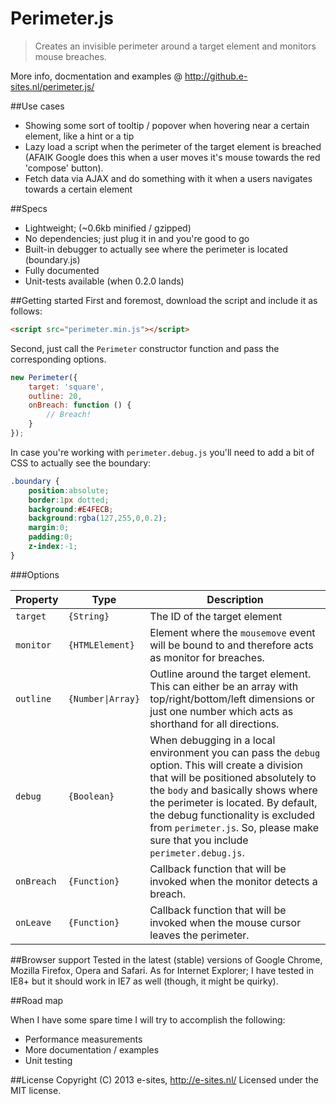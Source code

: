Perimeter.js
====
<blockquote>
	<p>Creates an invisible perimeter around a target element and monitors mouse breaches.</p>
</blockquote>

More info, docmentation and examples @ http://github.e-sites.nl/perimeter.js/

##Use cases
<ul>
	<li>Showing some sort of tooltip / popover when hovering near a certain element, like a hint or a tip</li>
	<li>Lazy load a script when the perimeter of the target element is breached (AFAIK Google does this when a user moves it's mouse towards the red 'compose' button).</li>
	<li>Fetch data via AJAX and do something with it when a users navigates towards a certain element</li>
</ul>

##Specs
<ul>
	<li>Lightweight; (~0.6kb minified / gzipped)</li>
	<li>No dependencies; just plug it in and you're good to go</li>
	<li>Built-in debugger to actually see where the perimeter is located (boundary.js)</li>
	<li>Fully documented</li>
	<li>Unit-tests available (when 0.2.0 lands)</li>
</ul>

##Getting started
First and foremost, download the script and include it as follows:

```html
<script src="perimeter.min.js"></script>
```

Second, just call the <code>Perimeter</code> constructor function and pass the corresponding options.

```js
new Perimeter({
    target: 'square',
    outline: 20,
    onBreach: function () {
        // Breach!
    }
});
```

In case you're working with <code>perimeter.debug.js</code> you'll need to add a bit of CSS to actually see the boundary:

```css
.boundary {
    position:absolute;
    border:1px dotted;
    background:#E4FECB;
    background:rgba(127,255,0,0.2);
    margin:0;
    padding:0;
    z-index:-1;
}
```

###Options
<table class="table table-bordered table-striped bs-table">
	<colgroup>
		<col class="col-lg-1">
		<col class="col-lg-1">
		<col class="col-lg-1">
		<col class="col-lg-7">
	</colgroup>
	<thead>
	<tr>
		<th>Property</th>
		<th>Type</th>
		<th>Description</th>
	</tr>
	</thead>
	<tbody>
		<tr>
			<td>
				<code>target</code>
			</td>
			<td><code>{String}</code></td>
			<td>
				The ID of the target element
			</td>
		</tr>
		<tr>
			<td>
				<code>monitor</code>
			</td>
			<td><code>{HTMLElement}</code></td>
			<td>
				Element where the <code>mousemove</code> event will be bound to and therefore acts as monitor for breaches.
			</td>
		</tr>
		<tr>
			<td>
				<code>outline</code>
			</td>
			<td><code>{Number|Array}</code></td>
			<td>
				Outline around the target element. This can either be an array with top/right/bottom/left dimensions or just one number which acts as shorthand for all directions.
			</td>
		</tr>
		<tr>
			<td>
				<code>debug</code>
			</td>
			<td><code>{Boolean}</code></td>
			<td>
				When debugging in a local environment you can pass the <code>debug</code> option. This will create a division that will be positioned absolutely to the <code>body</code> and basically shows where the perimeter is located. By default, the debug functionality is excluded from <code>perimeter.js</code>. So, please make sure that you include <code>perimeter.debug.js</code>.
			</td>
		</tr>
		<tr>
			<td>
				<code>onBreach</code>
			</td>
			<td><code>{Function}</code></td>
			<td>
				Callback function that will be invoked when the monitor detects a breach.
			</td>
		</tr>
		<tr>
			<td>
				<code>onLeave</code>
			</td>
			<td><code>{Function}</code></td>
			<td>
				Callback function that will be invoked when the mouse cursor leaves the perimeter.
			</td>
		</tr>
	</tbody>
</table>

##Browser support
Tested in the latest (stable) versions of Google Chrome, Mozilla Firefox, Opera and Safari. As for Internet Explorer; I have tested in IE8+ but it should work in IE7 as well (though, it might be quirky).

##Road map
<p>When I have some spare time I will try to accomplish the following:</p>
<ul>
	<li>Performance measurements</li>
	<li>More documentation / examples</li>
	<li>Unit testing</li>
</ul>

##License
Copyright (C) 2013 e-sites, <a href="http://www.e-sites.nl/">http://e-sites.nl/</a> Licensed under the MIT license.
